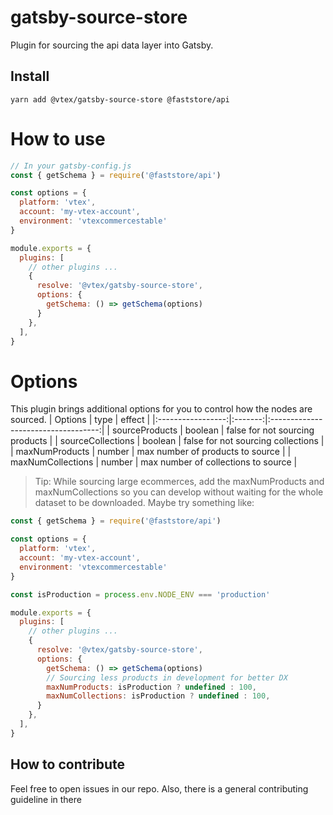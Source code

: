 # gatsby-source-store

Plugin for sourcing the api data layer into Gatsby.

## Install
```
yarn add @vtex/gatsby-source-store @faststore/api
```

# How to use
```js
// In your gatsby-config.js
const { getSchema } = require('@faststore/api')

const options = {
  platform: 'vtex',
  account: 'my-vtex-account',
  environment: 'vtexcommercestable'
}

module.exports = {
  plugins: [
    // other plugins ...
    {
      resolve: '@vtex/gatsby-source-store',
      options: {
        getSchema: () => getSchema(options)
      }
    },
  ],
}
```

# Options
This plugin brings additional options for you to control how the nodes are sourced.
|      Options      |   type  |                effect               |
|:-----------------:|:-------:|:-----------------------------------:|
| sourceProducts    | boolean |   false for not sourcing products   |
| sourceCollections | boolean |  false for not sourcing collections |
| maxNumProducts    |  number |   max number of products to source  |
| maxNumCollections |  number | max number of collections to source |

> Tip: While sourcing large ecommerces, add the maxNumProducts and maxNumCollections so you can develop without waiting for the whole dataset to be downloaded. Maybe try something like:
```js
const { getSchema } = require('@faststore/api')

const options = {
  platform: 'vtex',
  account: 'my-vtex-account',
  environment: 'vtexcommercestable'
}

const isProduction = process.env.NODE_ENV === 'production'

module.exports = {
  plugins: [
    // other plugins ...
    {
      resolve: '@vtex/gatsby-source-store',
      options: {
        getSchema: () => getSchema(options)
        // Sourcing less products in development for better DX
        maxNumProducts: isProduction ? undefined : 100,
        maxNumCollections: isProduction ? undefined : 100,
      }
    },
  ],
}
```

## How to contribute
Feel free to open issues in our repo. Also, there is a general contributing guideline in there
